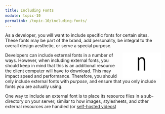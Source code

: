 ```yaml
---
title: Including Fonts
module: topic-10
permalink: /topic-10/including-fonts/
---
```


<div class="divider-heading"></div>

As a developer, you will want to include specific fonts for certain sites. These fonts may be part of the brand, add personality, be integral to the overall design aesthetic, or serve a special purpose.

<img src="../img/character-fonts.gif" alt="different fonts for the letter n" style="width: 125px; float: right; margin: 0" />

Developers can include external fonts in a number of ways. However, when including external fonts, you should keep in mind that this is an additional resource the client computer will have to download. This may impact speed and performance. Therefore, you should only include external fonts with _purpose_, and ensure that you only include fonts you are actually using.

One way to include an external font is to place its resource files in a sub-directory on your server, similar to how images, stylesheets, and other external resources are handled (or [self-hosted videos](../../topic-07/video-hosting))

